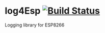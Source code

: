 # log4Esp [![Build Status](https://travis-ci.org/hunsalz/log4Esp.svg?branch=master)](https://travis-ci.org/hunsalz/log4Esp)
Logging library for ESP8266